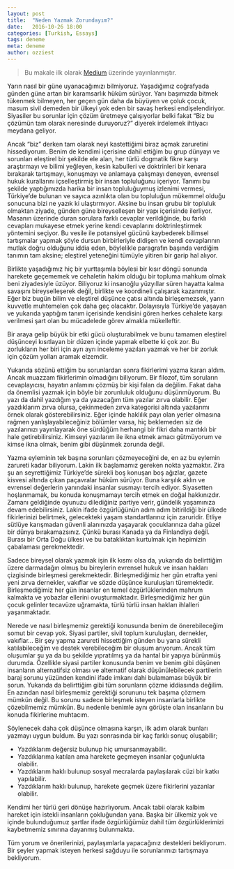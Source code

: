 ```yaml
---
layout: post
title:  "Neden Yazmak Zorundayım?"
date:   2016-10-26 18:00
categories: [Turkish, Essays]
tags: deneme
meta: deneme
author: ozziest
---
```


> Bu makale ilk olarak [Medium](https://medium.com/@iozguradem/neden-yazmak-zorunday%C4%B1m-a5ca451cb192) üzerinde yayınlanmıştır.

Yarın nasıl bir güne uyanacağımızı bilmiyoruz. Yaşadığımız coğrafyada günden güne artan bir karamsarlık hüküm sürüyor. Yanı başımızda bitmek tükenmek bilmeyen, her geçen gün daha da büyüyen ve çoluk çocuk, masum sivil demeden bir ülkeyi yok eden bir savaş herkesi endişelendiriyor. Siyasiler bu sorunlar için çözüm üretmeye çalışıyorlar belki fakat “Biz bu çözümün tam olarak neresinde duruyoruz?” diyerek irdelemek ihtiyacı meydana geliyor.

Ancak “biz” derken tam olarak neyi kastettiğimi biraz açmak zaruretini hissediyorum. Benim de kendimi içerisine dahil ettiğim bu grup dünyayı ve sorunları eleştirel bir şekilde ele alan, her türlü dogmatik fikre karşı araştırmayı ve bilimi yeğleyen, kesin kabulleri ve doktrinleri bir kenara bırakarak tartışmayı, konuşmayı ve anlamaya çalışmayı deneyen, evrensel hukuk kurallarını içselleştirmiş bir insan topluluğunu içeriyor. Tanımı bu şekilde yaptığımızda harika bir insan topluluğuymuş izlenimi vermesi, Türkiye’de bulunan ve sayıca azınlıkta olan bu topluluğun mükemmel olduğu sonucuna bizi ne yazık ki ulaştırmıyor. Aksine bu insan grubu bir topluluk olmaktan ziyade, günden güne bireyselleşen bir yapı içerisinde ilerliyor. Masanın üzerinde duran sorulara farklı cevaplar verildiğinde, bu farklı cevapları mukayese etmek yerine kendi cevaplarını doktrinleştirmek yöntemini seçiyor. Bu vesile ile potansiyel gücünü kaybederek bilimsel tartışmalar yapmak şöyle dursun birbirleriyle didişen ve kendi cevaplarının mutlak doğru olduğunu iddia eden, böylelikle paragrafın başında verdiğim tanımın tam aksine; eleştirel yeteneğini tümüyle yitiren bir garip hal alıyor.

Birlikte yaşadığımız hiç bir yurttaşımla böylesi bir kısır döngü sonunda harekete geçememek ve cehaletin hakim olduğu bir topluma mahkum olmak beni ziyadesiyle üzüyor. Biliyoruz ki insanoğlu yüzyıllar süren hayatta kalma savaşını bireyselleşerek değil, birlikte ve koordineli çalışarak kazanmıştır. Eğer biz bugün bilim ve eleştirel düşünce çatısı altında birleşemezsek, yarın kuvvetle muhtemelen çok daha geç olacaktır. Dolayısıyla Türkiye’de yaşayan ve yukarıda yaptığım tanım içerisinde kendisini gören herkes cehalete karşı verilmesi şart olan bu mücadelede görev almakla mükelleftir.

Bir araya gelip büyük bir etki gücü oluşturabilmek ve bunu tamamen eleştirel düşünceyi kısıtlayan bir düzen içinde yapmak elbette ki çok zor. Bu zorlukların her biri için ayrı ayrı inceleme yazıları yazmak ve her bir zorluk için çözüm yolları aramak elzemdir.

Yukarıda sözünü ettiğim bu sorunlardan sonra fikirlerimi yazma kararı aldım. Ancak muazzam fikirlerimin olmadığını biliyorum. Bir filozof, tüm soruların cevaplayıcısı, hayatın anlamını çözmüş bir kişi falan da değilim. Fakat daha da önemlisi yazmak için böyle bir zorunluluk olduğunu düşünmüyorum. Bu yazı da dahil yazdığım ya da yazacağım tüm yazılar zırva olabilir. Eğer yazdıklarım zırva olursa, çekinmeden zırva kategorisi altında yazılarımı örnek olarak gösterebilirsiniz. Eğer içinde haklılık payı olan yerler olmasına rağmen yanlışlayabileceğiniz bölümler varsa, hiç beklemeden siz de yazılarınızı yayınlayarak öne sürdüğüm herhangi bir fikri daha mantıklı bir hale getirebilirsiniz. Kimseyi yazılarım ile ikna etmek amacı gütmüyorum ve kimse ikna olmak, benim gibi düşünmek zorunda değil.

Yazma eyleminin tek başına sorunları çözmeyeceğini de, en az bu eylemin zarureti kadar biliyorum. Lakin ilk başlamamız gereken nokta yazmaktır. Zira şu an seyrettiğimiz Türkiye’de sürekli boş konuşan boş ağızlar, gazete kisvesi altında çıkan paçavralar hüküm sürüyor. Buna karşılık aklın ve evrensel değerlerin yanındaki insanlar susmayı tercih ediyor. Siyasetten hoşlanmamak, bu konuda konuşmamayı tercih etmek en doğal hakkınızdır. Zamanı geldiğinde oyunuzu dilediğiniz partiye verir, gündelik yaşamınıza devam edebilirsiniz. Lakin ifade özgürlüğünün adım adım bitirildiği bir ülkede fikirlerinizi belirtmek, gelecekteki yaşam standartlarınız için zaruridir. Etliye sütlüye karışmadan güvenli alanınızda yaşayarak çocuklarınıza daha güzel bir dünya bırakamazsınız. Çünkü burası Kanada ya da Finlandiya değil. Burası bir Orta Doğu ülkesi ve bu bataklıktan kurtulmak için hepimizin çabalaması gerekmektedir.

Sadece bireysel olarak yazmak işin ilk kısmı olsa da, yukarıda da belirttiğim üzere darmadağın olmuş bu bireylerin evrensel hukuk ve insan hakları çizgisinde birleşmesi gerekmektedir. Birleşmediğimiz her gün etrafta yeni yeni zırva dernekler, vakıflar ve sözde düşünce kuruluşları türemektedir. Birleşmediğimiz her gün insanlar en temel özgürlüklerinden mahrum kalmakta ve yobazlar ellerini ovuşturmaktadır. Birleşmediğimiz her gün çocuk gelinler tecavüze uğramakta, türlü türlü insan hakları ihlalleri yaşanmaktadır.

Nerede ve nasıl birleşmemiz gerektiği konusunda benim de önerebileceğim somut bir cevap yok. Siyasi partiler, sivil toplum kuruluşları, dernekler, vakıflar… Bir şey yapma zarureti hissettiğim günden bu yana sürekli katılabileceğim ve destek verebileceğim bir oluşum arıyorum. Ancak tüm oluşumlar şu ya da bu şekilde yıpratılmış ya da hantal bir yapıya bürünmüş durumda. Özellikle siyasi partiler konusunda benim ve benim gibi düşünen insanların alternatifsiz olması ve alternatif olarak düşünülebilecek partilerin baraj sorunu yüzünden kendini ifade imkanı dahi bulamaması büyük bir sorun. Yukarıda da belirttiğim gibi tüm sorunların çözme iddiasında değilim. En azından nasıl birleşmemiz gerektiği sorununu tek başıma çözmem mümkün değil. Bu sorunu sadece birleşmek isteyen insanlarla birlikte çözebilmemiz mümkün. Bu nedenle benimle aynı görüşte olan insanların bu konuda fikirlerine muhtacım.

Söylenecek daha çok düşünce olmasına karşın, ilk adım olarak bunları yazmayı uygun buldum. Bu yazı sonrasında bir kaç farklı sonuç oluşabilir;

- Yazdıklarım değersiz bulunup hiç umursanmayabilir.
- Yazdıklarıma katılan ama harekete geçmeyen insanlar çoğunlukta olabilir.
- Yazdıklarım haklı bulunup sosyal mecralarda paylaşılarak cüzi bir katkı yapılabilir.
- Yazdıklarım haklı bulunup, harekete geçmek üzere fikirlerini yazanlar olabilir.

Kendimi her türlü geri dönüşe hazırlıyorum. Ancak tabii olarak kalbim hareket için istekli insanların çokluğundan yana. Başka bir ülkemiz yok ve içinde bulunduğumuz şartlar ifade özgürlüğümüz dahil tüm özgürlüklerimizi kaybetmemiz sınırına dayanmış bulunmakta.

Tüm yorum ve önerilerinizi, paylaşımlarla yapacağınız destekleri bekliyorum. Bir şeyler yapmak isteyen herkesi sağduyu ile sorunlarımızı tartışmaya bekliyorum.